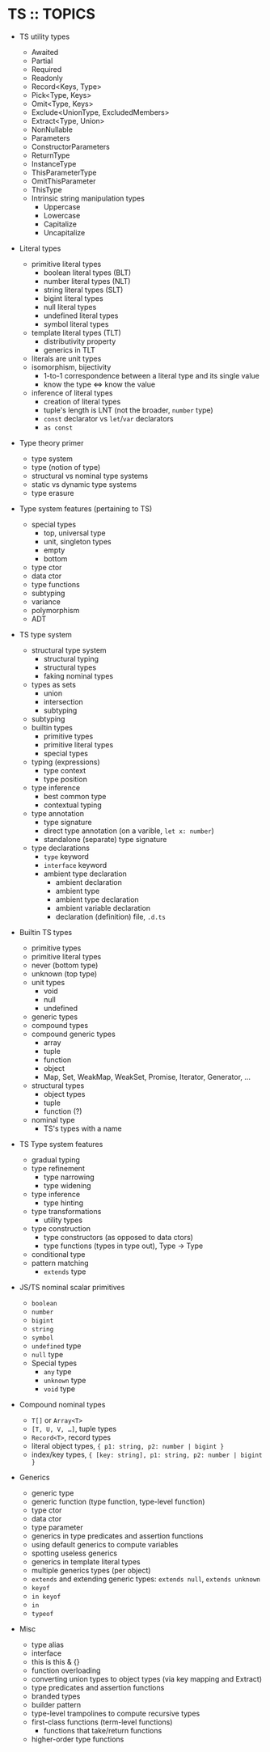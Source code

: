 # TS :: TOPICS

* TS utility types
  - Awaited<Type>
  - Partial<Type>
  - Required<Type>
  - Readonly<Type>
  - Record<Keys, Type>
  - Pick<Type, Keys>
  - Omit<Type, Keys>
  - Exclude<UnionType, ExcludedMembers>
  - Extract<Type, Union>
  - NonNullable<Type>
  - Parameters<Type>
  - ConstructorParameters<Type>
  - ReturnType<Type>
  - InstanceType<Type>
  - ThisParameterType<Type>
  - OmitThisParameter<Type>
  - ThisType<Type>
  * Intrinsic string manipulation types
    - Uppercase<StringType>
    - Lowercase<StringType>
    - Capitalize<StringType>
    - Uncapitalize<StringType>

* Literal types
  - primitive literal types
    - boolean literal types (BLT)
    - number literal types (NLT)
    - string literal types (SLT)
    - bigint literal types
    - null literal types
    - undefined literal types
    - symbol literal types
  - template literal types (TLT)
    - distributivity property
    - generics in TLT
  - literals are unit types
  - isomorphism, bijectivity
    - 1-to-1 correspondence between a literal type and its single value
    - know the type ⇔ know the value
  - inference of literal types
    - creation of literal types
    - tuple's length is LNT (not the broader, `number` type)
    - `const` declarator vs `let`/`var` declarators
    - `as const`


* Type theory primer
  - type system
  - type (notion of type)
  - structural vs nominal type systems
  - static vs dynamic type systems
  - type erasure

* Type system features (pertaining to TS)
  - special types
    - top, universal type
    - unit, singleton types
    - empty
    - bottom
  - type ctor
  - data ctor
  - type functions
  - subtyping
  - variance
  - polymorphism
  - ADT

* TS type system
  - structural type system
    - structural typing
    - structural types
    - faking nominal types
  - types as sets
    - union
    - intersection
    - subtyping
  - subtyping
  - builtin types
    - primitive types
    - primitive literal types
    - special types
  - typing (expressions)
    - type context
    - type position
  - type inference
    - best common type
    - contextual typing
  - type annotation
    - type signature
    - direct type annotation (on a varible, `let x: number`)
    - standalone (separate) type signature 
  - type declarations
    - `type` keyword
    - `interface` keyword
    - ambient type declaration
      - ambient declaration
      - ambient type
      - ambient type declaration
      - ambient variable declaration
      - declaration (definition) file, `.d.ts`


* Builtin TS types
  - primitive types
  - primitive literal types
  - never (bottom type)
  - unknown (top type)
  - unit types
    - void
    - null
    - undefined
  - generic types
  - compound types
  - compound generic types
    - array
    - tuple
    - function
    - object
    - Map, Set, WeakMap, WeakSet, Promise, Iterator, Generator, …
  - structural types
    - object types
    - tuple
    - function (?)
  - nominal type
    - TS's types with a name


* TS Type system features
  - gradual typing
  - type refinement
    - type narrowing
    - type widening
  - type inference
    - type hinting
  - type transformations
    - utility types
  - type construction
    - type constructors (as opposed to data ctors)
    - type functions (types in type out), Type -> Type
  - conditional type
  - pattern matching
    - `extends` type


* JS/TS nominal scalar primitives
  - `boolean`
  - `number`
  - `bigint`
  - `string`
  - `symbol`
  - `undefined` type
  - `null` type
  - Special types
    - `any` type
    - `unknown` type
    - `void` type

* Compound nominal types
  - `T[]` or `Array<T>`
  - `[T, U, V, …]`, tuple types
  - `Record<T>`, record types
  - literal object types, `{ p1: string, p2: number | bigint }`
  - index/key types, `{ [key: string], p1: string, p2: number | bigint }`

* Generics
  - generic type
  - generic function (type function, type-level function)
  - type ctor
  - data ctor
  - type parameter
  - generics in type predicates and assertion functions
  - using default generics to compute variables
  - spotting useless generics
  - generics in template literal types
  - multiple generics types (per object)
  - `extends` and extending generic types: `extends null`, `extends unknown`
  - `keyof`
  - `in keyof`
  - `in`
  - `typeof`

* Misc
  - type alias
  - interface
  - this is this & {}
  - function overloading
  - converting union types to object types (via key mapping and Extract)
  - type predicates and assertion functions
  - branded types
  - builder pattern
  - type-level trampolines to compute recursive types
  - first-class functions (term-level functions)
    - functions that take/return functions
  - higher-order type functions
